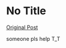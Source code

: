# No Title

[Original Post](https://discourse.onlinedegree.iitm.ac.in/t/164277/553)

<p>someone pls help T_T</p>